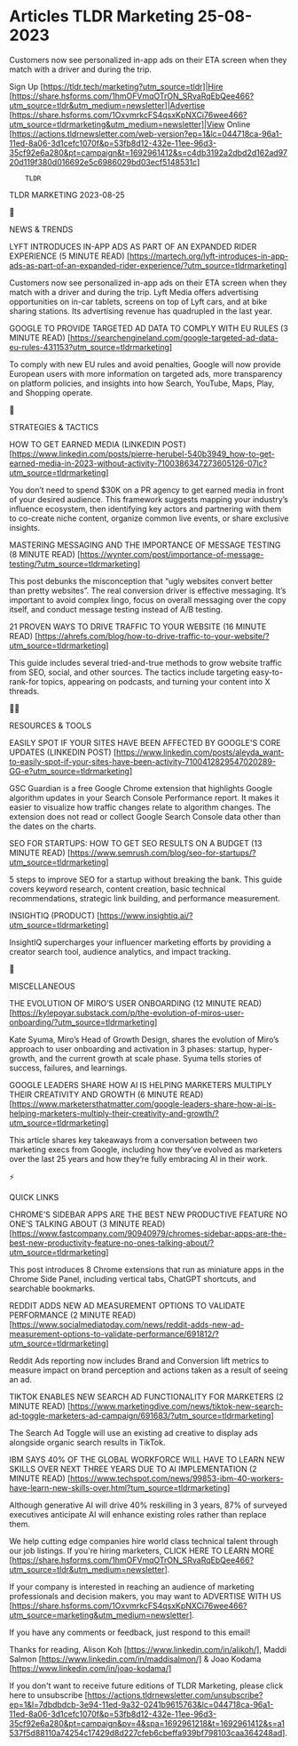 # Articles TLDR Marketing 25-08-2023

Customers now see personalized in-app ads on their ETA screen when
they match with a driver and during the trip.  

Sign Up [https://tldr.tech/marketing?utm_source=tldr]|Hire
[https://share.hsforms.com/1hmOFVmqOTrON_SRvaRqEbQee466?utm_source=tldr&utm_medium=newsletter]|Advertise
[https://share.hsforms.com/1OxvmrkcFS4qsxKpNXCi76wee466?utm_source=tldrmarketing&utm_medium=newsletter]|View
Online
[https://actions.tldrnewsletter.com/web-version?ep=1&lc=044718ca-96a1-11ed-8a06-3d1cefc1070f&p=53fb8d12-432e-11ee-96d3-35cf92e6a280&pt=campaign&t=1692961412&s=c4db3192a2dbd2d162ad9720d119f380d016692e5c6986029bd03ecf5148531c]


		TLDR 

TLDR MARKETING 2023-08-25

📱 

NEWS & TRENDS

LYFT INTRODUCES IN-APP ADS AS PART OF AN EXPANDED RIDER EXPERIENCE (5
MINUTE READ)
[https://martech.org/lyft-introduces-in-app-ads-as-part-of-an-expanded-rider-experience/?utm_source=tldrmarketing]


Customers now see personalized in-app ads on their ETA screen when
they match with a driver and during the trip. Lyft Media offers
advertising opportunities on in-car tablets, screens on top of Lyft
cars, and at bike sharing stations. Its advertising revenue has
quadrupled in the last year. 

GOOGLE TO PROVIDE TARGETED AD DATA TO COMPLY WITH EU RULES (3 MINUTE
READ)
[https://searchengineland.com/google-targeted-ad-data-eu-rules-431153?utm_source=tldrmarketing]


To comply with new EU rules and avoid penalties, Google will now
provide European users with more information on targeted ads, more
transparency on platform policies, and insights into how Search,
YouTube, Maps, Play, and Shopping operate. 

🚀 

STRATEGIES & TACTICS

HOW TO GET EARNED MEDIA (LINKEDIN POST)
[https://www.linkedin.com/posts/pierre-herubel-540b3949_how-to-get-earned-media-in-2023-without-activity-7100386347273605126-07lc?utm_source=tldrmarketing]


You don’t need to spend $30K on a PR agency to get earned media in
front of your desired audience. This framework suggests mapping your
industry’s influence ecosystem, then identifying key actors and
partnering with them to co-create niche content, organize common live
events, or share exclusive insights. 

MASTERING MESSAGING AND THE IMPORTANCE OF MESSAGE TESTING (8 MINUTE
READ)
[https://wynter.com/post/importance-of-message-testing/?utm_source=tldrmarketing]


This post debunks the misconception that “ugly websites convert
better than pretty websites”. The real conversion driver is
effective messaging. It’s important to avoid complex lingo, focus on
overall messaging over the copy itself, and conduct message testing
instead of A/B testing. 

21 PROVEN WAYS TO DRIVE TRAFFIC TO YOUR WEBSITE (16 MINUTE READ)
[https://ahrefs.com/blog/how-to-drive-traffic-to-your-website/?utm_source=tldrmarketing]


This guide includes several tried-and-true methods to grow website
traffic from SEO, social, and other sources. The tactics include
targeting easy-to-rank-for topics, appearing on podcasts, and turning
your content into X threads. 

🧑‍💻 

RESOURCES & TOOLS

EASILY SPOT IF YOUR SITES HAVE BEEN AFFECTED BY GOOGLE'S CORE UPDATES
(LINKEDIN POST)
[https://www.linkedin.com/posts/aleyda_want-to-easily-spot-if-your-sites-have-been-activity-7100412829547020289-GG-e?utm_source=tldrmarketing]


GSC Guardian is a free Google Chrome extension that highlights Google
algorithm updates in your Search Console Performance report. It makes
it easier to visualize how traffic changes relate to algorithm
changes. The extension does not read or collect Google Search Console
data other than the dates on the charts. 

SEO FOR STARTUPS: HOW TO GET SEO RESULTS ON A BUDGET (13 MINUTE READ)
[https://www.semrush.com/blog/seo-for-startups/?utm_source=tldrmarketing]


5 steps to improve SEO for a startup without breaking the bank. This
guide covers keyword research, content creation, basic technical
recommendations, strategic link building, and performance measurement.


INSIGHTIQ (PRODUCT)
[https://www.insightiq.ai/?utm_source=tldrmarketing] 

InsightIQ supercharges your influencer marketing efforts by providing
a creator search tool, audience analytics, and impact tracking. 

🎁 

MISCELLANEOUS

THE EVOLUTION OF MIRO’S USER ONBOARDING (12 MINUTE READ)
[https://kylepoyar.substack.com/p/the-evolution-of-miros-user-onboarding/?utm_source=tldrmarketing]


Kate Syuma, Miro’s Head of Growth Design, shares the evolution of
Miro’s approach to user onboarding and activation in 3 phases:
startup, hyper-growth, and the current growth at scale phase. Syuma
tells stories of success, failures, and learnings. 

GOOGLE LEADERS SHARE HOW AI IS HELPING MARKETERS MULTIPLY THEIR
CREATIVITY AND GROWTH (6 MINUTE READ)
[https://www.marketersthatmatter.com/google-leaders-share-how-ai-is-helping-marketers-multiply-their-creativity-and-growth/?utm_source=tldrmarketing]


This article shares key takeaways from a conversation between two
marketing execs from Google, including how they’ve evolved as
marketers over the last 25 years and how they’re fully embracing AI
in their work. 

⚡ 

QUICK LINKS

CHROME’S SIDEBAR APPS ARE THE BEST NEW PRODUCTIVE FEATURE NO ONE’S
TALKING ABOUT (3 MINUTE READ)
[https://www.fastcompany.com/90940979/chromes-sidebar-apps-are-the-best-new-productivity-feature-no-ones-talking-about/?utm_source=tldrmarketing]


This post introduces 8 Chrome extensions that run as miniature apps in
the Chrome Side Panel, including vertical tabs, ChatGPT shortcuts, and
searchable bookmarks. 

REDDIT ADDS NEW AD MEASUREMENT OPTIONS TO VALIDATE PERFORMANCE (2
MINUTE READ)
[https://www.socialmediatoday.com/news/reddit-adds-new-ad-measurement-options-to-validate-performance/691812/?utm_source=tldrmarketing]


Reddit Ads reporting now includes Brand and Conversion lift metrics to
measure impact on brand perception and actions taken as a result of
seeing an ad. 

TIKTOK ENABLES NEW SEARCH AD FUNCTIONALITY FOR MARKETERS (2 MINUTE
READ)
[https://www.marketingdive.com/news/tiktok-new-search-ad-toggle-marketers-ad-campaign/691683/?utm_source=tldrmarketing]


The Search Ad Toggle will use an existing ad creative to display ads
alongside organic search results in TikTok. 

IBM SAYS 40% OF THE GLOBAL WORKFORCE WILL HAVE TO LEARN NEW SKILLS
OVER NEXT THREE YEARS DUE TO AI IMPLEMENTATION (2 MINUTE READ)
[https://www.techspot.com/news/99853-ibm-40-workers-have-learn-new-skills-over.html?tum_source=tldrmarketing]


Although generative AI will drive 40% reskilling in 3 years, 87% of
surveyed executives anticipate AI will enhance existing roles rather
than replace them. 

 We help cutting edge companies hire world class technical talent
through our job listings. If you're hiring marketers, CLICK HERE TO
LEARN MORE
[https://share.hsforms.com/1hmOFVmqOTrON_SRvaRqEbQee466?utm_source=tldr&utm_medium=newsletter].


If your company is interested in reaching an audience of marketing
professionals and decision makers, you may want to ADVERTISE WITH US
[https://share.hsforms.com/1OxvmrkcFS4qsxKpNXCi76wee466?utm_source=marketing&utm_medium=newsletter].


If you have any comments or feedback, just respond to this email! 

Thanks for reading, 
Alison Koh [https://www.linkedin.com/in/alikoh/], Maddi Salmon
[https://www.linkedin.com/in/maddisalmon/] & Joao Kodama
[https://www.linkedin.com/in/joao-kodama/] 

If you don't want to receive future editions of TLDR Marketing,
please click here to unsubscribe
[https://actions.tldrnewsletter.com/unsubscribe?ep=1&l=7dbdbdcb-3e94-11ed-9a32-0241b9615763&lc=044718ca-96a1-11ed-8a06-3d1cefc1070f&p=53fb8d12-432e-11ee-96d3-35cf92e6a280&pt=campaign&pv=4&spa=1692961218&t=1692961412&s=a1537f5d88110a74254c17429d8d227cfeb6cbeffa939bf798103caa364248ad].